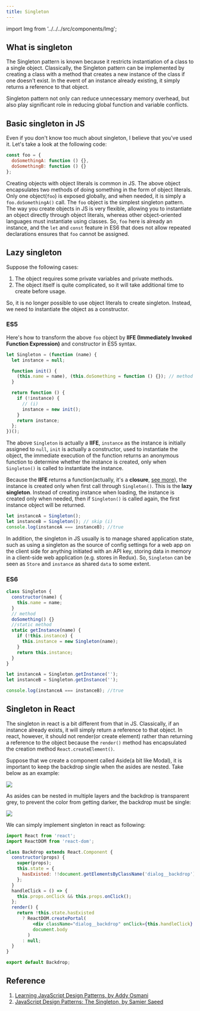 ```yaml
---
title: Singleton
---
```


import Img from '../../../src/components/Img';

## What is singleton

The Singleton pattern is known because it restricts instantiation of a class to a single object. Classically, the Singleton pattern can be implemented by creating a class with a method that creates a new instance of the class if one doesn't exist. In the event of an instance already existing, it simply returns a reference to that object.

Singleton pattern not only can reduce unnecessary memory overhead, but also play significant role in reducing global function and variable conflicts.

## Basic singleton in JS

Even if you don't know too much about singleton, I believe that you've used it. Let's take a look at the following code:

```js
const foo = {
  doSomethingA: function () {},
  doSomethingB: function () {}
};
```

Creating objects with object literals is common in JS. The above object encapsulates two methods of doing something in the form of object literals. Only one object(`foo`) is exposed globally, and when needed, it is simply a `foo.doSomethingA()` call. The `foo` object is the simplest singleton pattern. The way you create objects in JS is very flexible, allowing you to instantiate an object directly through object literals, whereas other object-oriented languages must instantiate using classes. So, `foo` here is already an instance, and the `let` and `const` feature in ES6 that does not allow repeated declarations ensures that `foo` cannot be assigned.

## Lazy singleton

Suppose the following cases:

1. The object requires some private variables and private methods.
2. The object itself is quite complicated, so it will take additional time to create before usage.

So, it is no longer possible to use object literals to create singleton. Instead, we need to instantiate the object as a constructor.

### ES5

Here's how to transform the above `foo` object by **IIFE (Immediately Invoked Function Expression)** and constructor in ES5 syntax.

```js
let Singleton = (function (name) {
  let instance = null;

  function init() {
    (this.name = name), (this.doSomething = function () {}); // method
  }

  return function () {
    if (!instance) {
      // (i)
      instance = new init();
    }
    return instance;
  };
})();
```

The above `Singleton` is actually a **IIFE**, `instance` as the instance is initially assigned to `null`, `init` is actually a constructor, used to instantiate the object, the immediate execution of the function returns an anonymous function to determine whether the instance is created, only when `Singleton()` is called to instantiate the instance.

Because the **IIFE** returns a function(actually, it's a **closure**, [see more](/docs/javascript/3.closure/closure-external)), the instance is created only when first call through `Singleton()`. This is the **lazy singleton**. Instead of creating instance when loading, the instance is created only when needed, then if `Singleton()` is called again, the first instance object will be returned.

```js
let instanceA = Singleton();
let instanceB = Singleton(); // skip (i)
console.log(instanceA === instanceB); //true
```

In addition, the singleton in JS usually is to manage shared application state, such as using a singleton as the source of config settings for a web app on the client side for anything initiated with an API key, storing data in memory in a client-side web application (e.g. stores in Redux). So, `Singleton` can be seen as `Store` and `instance` as shared `data` to some extent.

### ES6

```js
class Singleton {
  constructor(name) {
    this.name = name;
  }
  // method
  doSomething() {}
  //static method
  static getInstance(name) {
    if (!this.instance) {
      this.instance = new Singleton(name);
    }
    return this.instance;
  }
}
```

```js
let instanceA = Singleton.getInstance('');
let instanceB = Singleton.getInstance('');

console.log(instanceA === instanceB); //true
```

## Singleton in React

The singleton in react is a bit different from that in JS. Classically, if an instance already exists, it will simply return a reference to that object. In react, however, it should not render(or create element) rather than returning a reference to the object because the `render()` method has encapsulated the creation method `React.createElement()`.

Suppose that we create a component called Aside(a bit like Modal), it is important to keep the backdrop single when the asides are nested. Take below as an example:

<Img src='https://cosmos-x.oss-cn-hangzhou.aliyuncs.com/singleton-aside.gif'/>

As asides can be nested in multiple layers and the backdrop is transparent grey, to prevent the color from getting darker, the backdrop must be single:

<Img src='https://cosmos-x.oss-cn-hangzhou.aliyuncs.com/dS3v4u.png'/>

We can simply implement singleton in react as following:

```jsx
import React from 'react';
import ReactDOM from 'react-dom';

class Backdrop extends React.Component {
  constructor(props) {
    super(props);
    this.state = {
      hasExisted: !!document.getElementsByClassName('dialog__backdrop')[0]
    };
  }
  handleClick = () => {
    this.props.onClick && this.props.onClick();
  };
  render() {
    return !this.state.hasExisted
      ? ReactDOM.createPortal(
          <div className="dialog__backdrop" onClick={this.handleClick} />,
          document.body
        )
      : null;
  }
}

export default Backdrop;
```

## Reference

1. [Learning JavaScript Design Patterns, by Addy Osmani](https://addyosmani.com/resources/essentialjsdesignpatterns/book/#singletonpatternjavascript)
2. [JavaScript Design Patterns: The Singleton, by Samier Saeed](https://www.sitepoint.com/javascript-design-patterns-singleton/)
